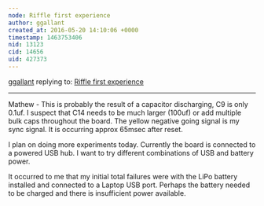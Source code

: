 ```yaml
---
node: Riffle first experience
author: ggallant
created_at: 2016-05-20 14:10:06 +0000
timestamp: 1463753406
nid: 13123
cid: 14656
uid: 427373
---
```




[ggallant](../profile/ggallant) replying to: [Riffle first experience](../notes/ggallant/05-18-2016/riffle-first-experience)

----
Mathew - This is probably the result of a capacitor discharging, C9 is only 0.1uf. I suspect that C14 needs to be much larger (100uf)  or add multiple bulk caps throughout the board. The yellow negative going signal is my sync signal. It is occurring approx 65msec after reset.

I plan on doing more experiments today. Currently the board is connected to a powered USB hub. I want to try different combinations of USB and battery power.

It occurred to me that my initial total failures were with the LiPo battery installed and connected to a Laptop USB port. Perhaps the battery needed to be charged and there is insufficient power available.


